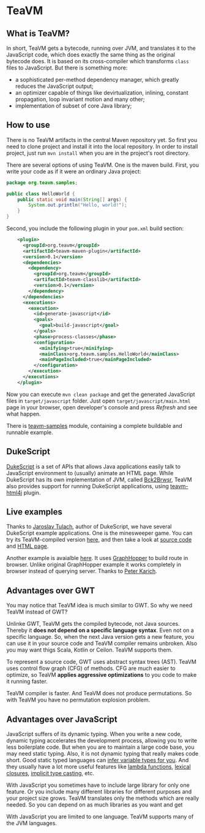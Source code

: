 TeaVM
=====

What is TeaVM?
--------------

In short, TeaVM gets a bytecode, running over JVM, and translates it to the JavaScript code,
which does exactly the same thing as the original bytecode does.
It is based on its cross-compiler which transforms `class` files to JavaScript.
But there is something more:

  * a sophisticated per-method dependency manager, which greatly reduces the JavaScript output;
  * an optimizer capable of things like devirtualization, inlining, constant propagation,
    loop invariant motion and many other;
  * implementation of subset of core Java library;

How to use
----------

There is no TeaVM artifacts in the central Maven repository yet.
So first you need to clone project and install it into the local repository.
In order to install project, just run `mvn install` when you are in the project's root directory.

There are several options of using TeaVM. One is the maven build. First, you write your code as if it were an
ordinary Java project:

```Java
package org.teavm.samples;

public class HelloWorld {
    public static void main(String[] args) {
        System.out.println("Hello, world!");
    }
}
```

Second, you include the following plugin in your `pom.xml` build section:

```XML
    <plugin>
      <groupId>org.teavm</groupId>
      <artifactId>teavm-maven-plugin</artifactId>
      <version>0.1</version>
      <dependencies>
        <dependency>
          <groupId>org.teavm</groupId>
          <artifactId>teavm-classlib</artifactId>
          <version>0.1</version>
        </dependency>
      </dependencies>
      <executions>
        <execution>
          <id>generate-javascript</id>
          <goals>
            <goal>build-javascript</goal>
          </goals>
          <phase>process-classes</phase>
          <configuration>
            <minifying>true</minifying>
            <mainClass>org.teavm.samples.HelloWorld</mainClass>
            <mainPageIncluded>true</mainPageIncluded>
          </configuration>
        </execution>
      </executions>
    </plugin>
```

Now you can execute `mvn clean package` and get the generated JavaScript files in `target/javascript` folder.
Just open `target/javascript/main.html` page in your browser, open developer's console and press *Refresh* and
see what happen.

There is [teavm-samples](teavm-samples) module,
containing a complete buildable and runnable example.

DukeScript
----------

[DukeScript](http://wiki.apidesign.org/wiki/DukeScript) is a set of APIs that allows Java applications
easily talk to JavaScript environment to (usually) animate an HTML page. While DukeScript has its own
implementation of JVM, called [Bck2Brwsr](http://wiki.apidesign.org/wiki/Bck2Brwsr), TeaVM also provides
support for running DukeScript applications, using [teavm-html4j](teavm-html4j) plugin.

Live examples
-------------

Thanks to [Jaroslav Tulach](http://wiki.apidesign.org/wiki/User:JaroslavTulach), author of DukeScript, we have several
DukeScript example applications. One is the minesweeper game.
You can try its TeaVM-compiled version [here](http://xelfi.cz/minesweeper/teavm/), and then take a look at
[source code](http://source.apidesign.org/hg/html~demo/file/4dce5ea7e13a/minesweeper/src/main/java/org/apidesign/demo/minesweeper/MinesModel.java)
and [HTML page](http://source.apidesign.org/hg/html~demo/file/4dce5ea7e13a/minesweeper/src/main/webapp/pages/index.html).

Another example is avaialble [here](http://graphhopper.com/teavm/).
It uses [GraphHopper](https://github.com/graphhopper/graphhopper/) to build route in browser.
Unlike original GraphHopper example it works completely in browser instead of querying server.
Thanks to [Peter Karich](https://github.com/karussell).

Advantages over GWT
-------------------

You may notice that TeaVM idea is much similar to GWT. So why we need TeaVM instead of GWT?

Unlinke GWT, TeaVM gets the compiled bytecode, not Java sources.
Thereby it **does not depend on a specific language syntax**. Even not on a specific language.
So, when the next Java version gets a new feature, you can use it in your source code 
and TeaVM compiler remains unbroken. Also you may want thigs Scala, Kotlin or Ceilon. TeaVM supports them.

To represent a source code, GWT uses abstract syntax trees (AST).
TeaVM uses control flow graph (CFG) of methods. CFG are much easier to optimize,
so TeaVM **applies aggressive optimizations** to you code to make it running faster.

TeaVM compiler is faster. And TeaVM does not produce permutations.
So with TeaVM you have no permutation explosion problem.

Advantages over JavaScript
--------------------------

JavaScript suffers of its dynamic typing. When you write a new code, dynamic typing accelerates
the development process, allowing you to write less boilerplate code.
But when you are to maintain a large code base, you may need static typing.
Also, it is not dynamic typing that really makes code short.
Good static typed languages can [infer variable types for you](http://en.wikipedia.org/wiki/Type_inference).
And they usually have a lot more useful features like [lambda functions](http://en.wikipedia.org/wiki/Lambda_function),
[lexical closures](http://en.wikipedia.org/wiki/Closure_%28computer_science%29),
[implicit type casting](http://en.wikipedia.org/wiki/Type_conversion#Implicit_type_conversion), etc.

With JavaScript you sometimes have to include large library for only one feature. Or you include many different
libraries for different purposes and your project size grows. TeaVM translates only the methods which
are really needed. So you can depend on as much libraries as you want and get 

With JavaScript you are limited to one language. TeaVM supports many of the JVM languages.

